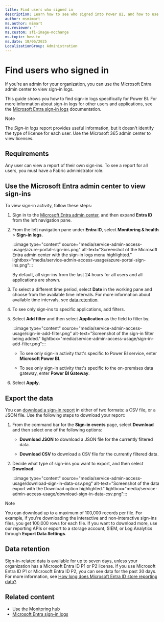 ```yaml
---
title: Find users who signed in
description: Learn how to see who signed into Power BI, and how to use the Microsoft Entra ID access and usage reports.
author: msmimart
ms.author: mimart
ms.reviewer: ''
ms.custom: sfi-image-nochange
ms.topic: how-to
ms.date: 10/06/2025
LocalizationGroup: Administration
---
```


# Find users who signed in

If you're an admin for your organization, you can use the Microsoft Entra admin center to view sign-in logs. 

This guide shows you how to find sign-in logs specifically for Power BI. For more information about sign-in logs for other users and applications, see the [Microsoft Entra sign-in logs](/entra/identity/monitoring-health/concept-sign-ins) documentation.

> [!NOTE]
> The *Sign-in logs* report provides useful information, but it doesn't identify the type of license for each user. Use the Microsoft 365 admin center to view licenses.

## Requirements

Any user can view a report of their own sign-ins. To see a report for all users, you must have a Fabric administrator role.

<a name='use-the-azure-ad-admin-center-to-view-sign-ins'></a>

## Use the Microsoft Entra admin center to view sign-ins

To view sign-in activity, follow these steps:

1. Sign in to the [Microsoft Entra admin center](https://entra.microsoft.com/#view/Microsoft_AAD_IAM/TenantOverview.ReactView), and then expand **Entra ID** from the left navigation pane.

1. From the left navigation pane under **Entra ID**, select **Monitoring & health** > **Sign-in logs**.

    :::image type="content" source="media/service-admin-access-usage/azure-portal-sign-ins.png" alt-text="Screenshot of the Microsoft Entra admin center with the sign-in logs menu highlighted." lightbox="media/service-admin-access-usage/azure-portal-sign-ins.png":::

    By default, all sign-ins from the last 24 hours for all users and all applications are shown. 

1. To select a different time period, select **Date** in the working pane and choose from the available time intervals. For more information about available time intervals, see [data retention](#data-retention).

1. To see only sign-ins to specific applications, add filters. 
1. Select **Add filter** and then select **Application** as the field to filter by.

    :::image type="content" source="media/service-admin-access-usage/sign-in-add-filter.png" alt-text="Screenshot of the sign-in filter being added." lightbox="media/service-admin-access-usage/sign-in-add-filter.png":::

    - To see only sign-in activity that's specific to Power BI service, enter **Microsoft Power BI**.
        
    - To see only sign-in activity that's specific to the on-premises data gateway, enter **Power BI Gateway**.

1. Select **Apply**.

## Export the data

You can [download a sign-in report](/entra/identity/monitoring-health/howto-download-logs) in either of two formats: a CSV file, or a JSON file. Use the following steps to download your report:

1. From the command bar for the **Sign-in events** page, select **Download** and then select one of the following options:

   - **Download JSON** to download a JSON file for the currently filtered data.

   - **Download CSV** to download a CSV file for the currently filtered data.

2. Decide what type of sign-ins you want to export, and then select **Download**.

    :::image type="content" source="media/service-admin-access-usage/download-sign-in-data-csv.png" alt-text="Screenshot of the data export with the Download option highlighted." lightbox="media/service-admin-access-usage/download-sign-in-data-csv.png":::

> [!NOTE] 
> You can download up to a maximum of 100,000 records per file. For example, if you're downloading the interactive and non-interactive sign-ins files, you get 100,000 rows for each file. If you want to download more, use our reporting APIs or export to a storage account, SIEM, or Log Analytics through **Export Data Settings**.

## Data retention

Sign-in-related data is available for up to seven days, unless your organization has a Microsoft Entra ID P1 or P2 license. If you use Microsoft Entra ID P1 or Microsoft Entra ID P2, you can see data for the past 30 days. For more information, see [How long does Microsoft Entra ID store reporting data?](/entra/identity/monitoring-health/reference-reports-data-retention).

## Related content

- [Use the Monitoring hub](monitoring-hub.md)
- [Microsoft Entra sign-in logs](/entra/identity/monitoring-health/concept-sign-ins)